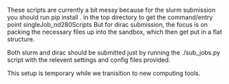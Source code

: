 These scripts are currently a bit messy because for the slurm submission you should run   pip install .    in the top directory to get the command/entry point singleJob_nd280Scripts
But for dirac submission, the focus is on packing the necessary files up into the sandbox, which then get put in a flat structure.

Both slurm and dirac should be submitted just by running the ./sub_jobs.py  script with the relevent settings and config files provided.

This setup is temporary while we tranisition to new computing tools.
